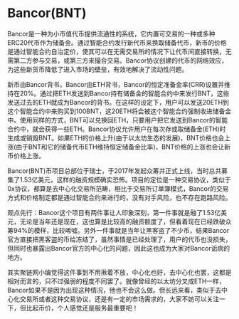 # Bancor(BNT)

Bancor是一种为小市值代币提供流通性的系统，它内置可交易的一种或多种ERC20代币作为储备金。通过智能合约发行新代币来换取储备代币，新币的价格是通过智能合约自治定价，使其可以在无需交易所的情况下让代币间直接转换，无需第二方参与交易，或第三方来撮合交易。Bancor协议创建的代币的网络效应，为这些新货币降低了进入市场的壁垒，有效地解决了流动性问题。

新币由Bancor背书，Bancor由ETH背书，Bancor的恒定准备金率(CRR)设置并维持在20%。通过把ETH发送到Bancor持有储备金的智能合约中来发行BNT，这些发送过去的ETH就成为Bancor的背书。在这样的设定下，用户可以发送20ETH到这个智能合约中来购买到100BNT，这20ETH将会被这个智能合约强制收进储备金中。使用同样的方式，BNT可以兑换回ETH，只要用户把它发送到Bancor的智能合约中，就会获得一些ETH。Bancor协议允许用户在每次存或取储备金(ETH)时生成或销毁BNT。如果ETH的价格上升(由于以太坊生态的发展)，BNT价格也会上涨(由于BNT和它的储备代币ETH维持恒定储备金比率)，BNT价格的上涨也会让新币价格上涨。

Bancor(BNT)币项目总部位于瑞士，于2017年发起众筹并正式上线，当时总共募集了1.53亿美元，这样的融资规模确实恐怖。项目的定位是一种交易协议，类似于0x协议，都算是去中心化交易所范畴，相比于交易所订单簿模式，Bancor的交易方式和价格制定都是通过智能合约来进行的，没有对手风险，也不存在跑路风险。

观点先行：Bancor这个项目有两件事让人印象深刻，第一件事就是融了1.53亿美元，无论是当年还是现在，这也算是比较高的融资额度了，但看着现在已经跌破众筹94%的模样，比较唏嘘。另外一件事就是当年让黑客盗了不少币，结果Bancor官方直接把黑客盗的币给冻结了，虽然事情是已经处理了，用户的代币也没损失，但同时也暴露出Bancor官方的中心化的问题，因此这也成为大家对Bancor诟病的地方。

其实聚链网小编觉得这件事到不用揪着不放，中心化也好，去中心化也罢，这都是相对而言的，只不过强弱的程度不同罢了。就像曾经的以太坊分叉成ETH一样，Bancor如果不是因为出现这种情况，他也不会这么做。但长远来看，类似于去中心化交易所或者这种交易协议，还是有一定的市场需求的，大家不妨可以关注一下，但比起币价，个人感觉还是服务最重要吧！


